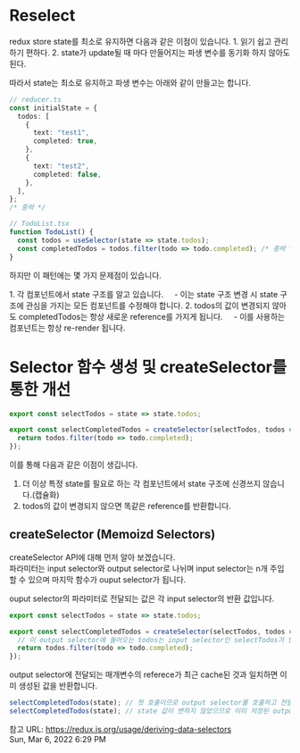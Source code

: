 # Reselect

redux store state를 최소로 유지하면 다음과 같은 이점이 있습니다.
1\. 읽기 쉽고 관리하기 편하다\.
2\. state가 update될 때 마다 만들어지는 파생 변수를 동기화 하지 않아도 된다\.

따라서 state는 최소로 유지하고 파생 변수는 아래와 같이 만들고는 합니다.

```typescript
// reducer.ts
const initialState = {
  todos: [
    {
      text: "test1",
      completed: true,
    },
    {
      text: "test2",
      completed: false,
    },
  ],
};
/* 중략 */
```

```typescript
// TodoList.tsx
function TodoList() {
  const todos = useSelector(state => state.todos);
  const completedTodos = todos.filter(todo => todo.completed); /* 중략 */
}
```

하지만 이 패턴에는 몇 가지 문제점이 있습니다.

1\. 각 컴포넌트에서 state 구조를 알고 있습니다\.
    - 이는 state 구조 변경 시 state 구조에 관심을 가지는 모든 컴포넌트를 수정해야 합니다.
2\. todos의 값이 변경되지 않아도 completedTodos는 항상 새로운 reference를 가지게 됩니다\.
    - 이를 사용하는 컴포넌트는 항상 re-render 됩니다.

# Selector 함수 생성 및 createSelector를 통한 개선

```typescript
export const selectTodos = state => state.todos;

export const selectCompletedTodos = createSelector(selectTodos, todos => {
  return todos.filter(todo => todo.completed);
});
```

이를 통해 다음과 같은 이점이 생깁니다.

1. 더 이상 특정 state를 필요로 하는 각 컴포넌트에서 state 구조에 신경쓰지 않습니다.(캡슐화)
2. todos의 값이 변경되지 않으면 똑같은 reference를 반환합니다.

## createSelector (Memoizd Selectors)

createSelector API에 대해 먼저 알아 보겠습니다.  
파라미터는 input selector와 output selector로 나뉘며 input selector는 n개 주입할 수 있으며 마지막 함수가 ouput selector가 됩니다.

ouput selector의 파라미터로 전달되는 값은 각 input selector의 반환 값입니다.

```typescript
export const selectTodos = state => state.todos;

export const selectCompletedTodos = createSelector(selectTodos, todos => {
  // 이 output selector에 들어오는 todos는 input selector인 selectTodos가 반환하는 값입니다.
  return todos.filter(todo => todo.completed);
});
```

output selector에 전달되는 매개변수의 referece가 최근 cache된 것과 일치하면 이미 생성된 값을 반환합니다.

```typescript
selectCompletedTodos(state); // 첫 호출이므로 output selector를 호출하고 전달된 파라미터의 reference를 cache 합니다.
selectCompletedTodos(state); // state 값이 변하지 않았으므로 이미 저장된 output selector의 반환 값을 가지고 옵니다.
```

참고 URL: https://redux.js.org/usage/deriving-data-selectors  
Sun, Mar 6, 2022 6:29 PM
